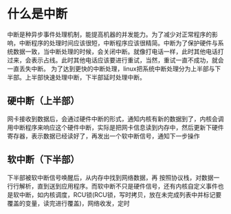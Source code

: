# 什么是中断
中断是种异步事件处理机制，能提高机器的并发能力。为了减少对正常程序的影响，中断程序的处理时间应该很短，中断程序应该很精简。中断为了保护硬件与系统数据一致，当中断处理的时候，会关闭中断。就像打电话一样，此时其他电话打过来，会表示占线。此时其他电话应该要进行重试，当然，重试一直不成功，就会一直丢失中断。
为了达到更快的中断处理，linux把系统中断处理分为上半部与下半部。上半部快速处理中断，下半部延时处理中断。
## 硬中断（上半部）
网卡接收到数据后，会通过硬件中断的形式，通知内核有新的数据到了，内核会调用中断程序来响应这个硬件中断，实际是把网卡信息读到内存中，然后更新下硬件寄存器，表示数据已经读好了，再发出一个软中断信号，通知下一步操作
## 软中断（下半部）
下半部被软中断信号唤醒后，从内存中找到网络数据，再
按照协议栈，对数据一行行解析，直到送到应用程序。而软中断不只是硬件信号，还有内核自定义事件也是软中断，如内核调度，RCU锁(RCU锁，写时拷贝，放在未完成列表中并标记要覆盖的变量，读完进行覆盖)，网络收发，定时
